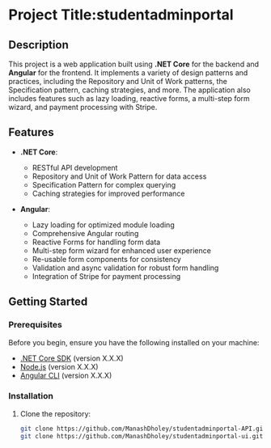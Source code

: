 # Project Title:studentadminportal

## Description

This project is a web application built using **.NET Core** for the backend and **Angular** for the frontend. It implements a variety of design patterns and practices, including the Repository and Unit of Work patterns, the Specification pattern, caching strategies, and more. The application also includes features such as lazy loading, reactive forms, a multi-step form wizard, and payment processing with Stripe.

## Features

- **.NET Core**:
  - RESTful API development
  - Repository and Unit of Work Pattern for data access
  - Specification Pattern for complex querying
  - Caching strategies for improved performance

- **Angular**:
  - Lazy loading for optimized module loading
  - Comprehensive Angular routing
  - Reactive Forms for handling form data
  - Multi-step form wizard for enhanced user experience
  - Re-usable form components for consistency
  - Validation and async validation for robust form handling
  - Integration of Stripe for payment processing

## Getting Started

### Prerequisites

Before you begin, ensure you have the following installed on your machine:

- [.NET Core SDK](https://dotnet.microsoft.com/download) (version X.X.X)
- [Node.js](https://nodejs.org/) (version X.X.X)
- [Angular CLI](https://angular.io/cli) (version X.X.X)

### Installation

1. Clone the repository:

   ```bash
   git clone https://github.com/ManashDholey/studentadminportal-API.git
   git clone https://github.com/ManashDholey/studentadminportal-ui.git
